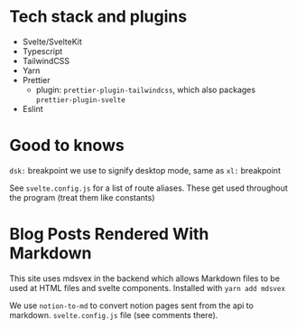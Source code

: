 # Tech stack and plugins

- Svelte/SvelteKit
- Typescript
- TailwindCSS
- Yarn
- Prettier
  - plugin: `prettier-plugin-tailwindcss`, which also packages `prettier-plugin-svelte`
- Eslint

# Good to knows

`dsk:` breakpoint we use to signify desktop mode, same as `xl:` breakpoint

See `svelte.config.js` for a list of route aliases. These get used throughout the program (treat
them like constants)

# Blog Posts Rendered With Markdown

This site uses mdsvex in the backend which allows Markdown files to be used at HTML files and svelte components. Installed with `yarn add mdsvex`

We use `notion-to-md` to convert notion pages sent from the api to markdown. 
`svelte.config.js` file (see comments there).

